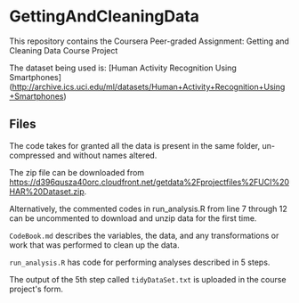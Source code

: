 # GettingAndCleaningData
This repository contains the Coursera Peer-graded Assignment: Getting and Cleaning Data Course Project

The dataset being used is: [Human Activity Recognition Using Smartphones]
(http://archive.ics.uci.edu/ml/datasets/Human+Activity+Recognition+Using+Smartphones)

## Files
The code takes for granted all the data is present in the same folder, un-compressed and without names altered.

The zip file can be downloaded from https://d396qusza40orc.cloudfront.net/getdata%2Fprojectfiles%2FUCI%20HAR%20Dataset.zip.

Alternatively, the commented codes in run_analysis.R from line 7 through 12 can be uncommented to download and unzip data for the first time. 


`CodeBook.md` describes the variables, the data, and any transformations or work that was performed to clean up the data.

`run_analysis.R` has code for performing analyses described in 5 steps. 

The output of the 5th step called `tidyDataSet.txt` is uploaded in the course project's form.
